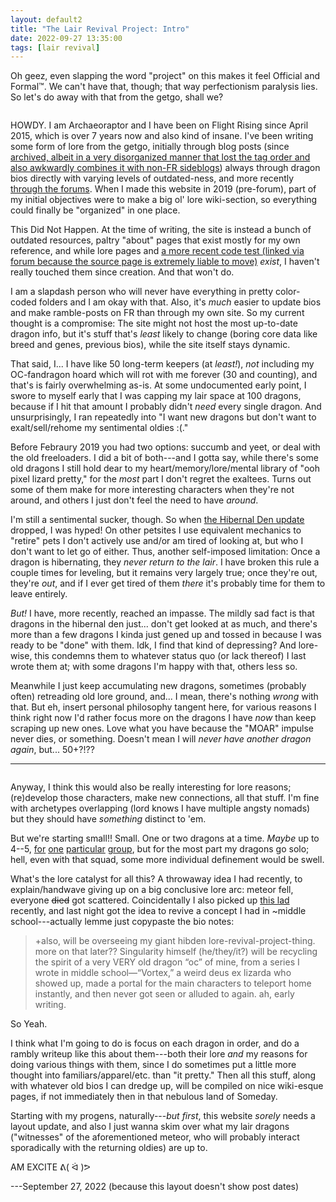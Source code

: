 ```yaml
---
layout: default2
title: "The Lair Revival Project: Intro"
date: 2022-09-27 13:35:00
tags: [lair revival]
---
```

Oh geez, even slapping the word "project" on this makes it feel Official and Formal™. We can't have that, though; that way perfectionism paralysis lies. So let's do away with that from the getgo, shall we?

<center><a href="https://www1.flightrising.com/dragon/26634365"><img src="https://i.imgur.com/Nucy53v.png" alt=""/></a></center><!--jesus look at me using this deprecated HTML tag. but I don't feel like coding a whole new layout right now so might as well stick with the spirit of outdatedness-->

<em style="text-transform:uppercase;font-style:normal;">Howdy.</em> I am Archaeoraptor and I have been on Flight&nbsp;Rising since April 2015, which is over 7&nbsp;years now and also kind of insane. I've been writing some form of lore from the getgo, initially through blog posts (since [archived, albeit in a very disorganized manner that lost the tag order and also awkwardly combines it with non-FR sideblogs](https://nightauctor.wordpress.com/)) always through dragon bios directly with varying levels of outdated-ness, and more recently [through the forums](https://www1.flightrising.com/forums/qnc/3072455). When I made this website in 2019 (pre-forum), part of my initial objectives were to make a big ol' lore wiki-section, so everything could finally be "organized" in one place.

This Did Not Happen. At the time of writing, the site is instead a bunch of outdated resources, paltry "about" pages that exist mostly for my own reference, and while lore pages and [a more recent code test (linked via forum because the source page is extremely liable to move)](https://www1.flightrising.com/forums/help/2788761#post_2788761) *exist*, I haven't really touched them since creation. And that won't do.

I am a slapdash person who will never have everything in pretty color-coded folders and I am okay with that. Also, it's *much* easier to update bios and make ramble-posts on FR than through my own site. So my current thought is a compromise: The site might not host the most up-to-date dragon info, but it's stuff that's *least* likely to change (boring core data like breed and genes, previous bios), while the site itself stays dynamic.

That said, I... I have like 50 long-term keepers (at *least!*), *not* including my OC-fandragon hoard which will rot with me forever (30 and counting), and that's is fairly overwhelming as-is. At some undocumented early point, I swore to myself early that I was capping my lair space at 100 dragons, because if I hit that amount I probably didn't *need* every single dragon. And unsurprisingly, I ran repeatedly into "I want new dragons but don't want to exalt/sell/rehome my sentimental oldies :(."

Before Febraury 2019 you had two options: succumb and yeet, or deal with the old freeloaders. I did a bit of both---and I gotta say, while there's some old dragons I still hold dear to my heart/memory/lore/mental library of "ooh pixel lizard pretty," for the *most* part I don't regret the exaltees. Turns out some of them make for more interesting characters when they're not around, and others I just don't feel the need to have *around*.

I'm still a sentimental sucker, though. So when [the Hibernal Den update](https://www1.flightrising.com/forums/ann/2627065) dropped, I was hyped! On other petsites I use equivalent mechanics to "retire" pets I don't actively use and/or am tired of looking at, but who I don't want to let go of either. Thus, another self-imposed limitation: Once a dragon is hibernating, they *never return to the lair*. I have broken this rule a couple times for leveling, but it remains very largely true; once they're out, they're *out*, and if I ever get tired of them *there* it's probably time for them to leave entirely.

*But!* I have, more recently, reached an impasse. The mildly sad fact is that dragons in the hibernal den just... don't get looked at as much, and there's more than a few dragons I kinda just gened up and tossed in because I was ready to be "done" with them. Idk, I find that kind of depressing? And lore-wise, this condemns them to whatever status quo (or lack thereof) I last wrote them at; with some dragons I'm happy with that, others less so.

Meanwhile I just keep accumulating new dragons, sometimes (probably often) retreading old lore ground, and... I mean, there's nothing *wrong* with that. But eh, insert personal philosophy tangent here, for various reasons I think right now I'd rather focus more on the dragons I have *now* than keep scraping up new ones. Love what you have because the "<em style="text-transform:uppercase;font-style:normal;">moar</em>" impulse never dies, or something. Doesn't mean I will *never have another dragon again*, but... 50+?!??

----
<center><a href="https://www1.flightrising.com/forums/qnc/3072455/6#post_49539093"><img src="https://i.imgur.com/TwRykWz.png" alt=""/></a></center>

Anyway, I think this would also be really interesting for lore reasons; (re)develop those characters, make new connections, all that stuff. I'm fine with archetypes overlapping (lord knows I have multiple angsty nomads) but they should have *something* distinct to 'em.

But we're starting small!! Small. One or two dragons at a time. *Maybe* up to 4--5, [for](https://www1.flightrising.com/dragon/31950543) [one](https://www1.flightrising.com/dragon/35267877) [particular](https://www1.flightrising.com/dragon/25542349) [group](https://www1.flightrising.com/dragon/72694252), but for the most part my dragons go solo; hell, even with that squad, some more individual definement would be swell.

What's the lore catalyst for all this? A throwaway idea I had recently, to explain/handwave giving up on a big conclusive lore arc: meteor fell, everyone ~~died~~ got scattered. Coincidentally I also picked up [this lad](https://www1.flightrising.com/dragon/80037268) recently, and last night got the idea to revive a concept I had in ~middle school---actually lemme just copypaste the bio notes:

>  +also, will be overseeing my giant hibden lore-revival-project-thing. more on that later?? Singularity himself (he/they/it?) will be recycling the spirit of a very <em style="text-transform:uppercase;font-style:normal;">very</em> old dragon “oc” of mine, from a series I wrote in middle school—“Vortex,” a weird deus ex lizarda who showed up, made a portal for the main characters to teleport home instantly, and then never got seen or alluded to again. ah, early writing.

So Yeah.

I think what I'm going to do is focus on each dragon in order, and do a rambly writeup like this about them---both their lore *and* my reasons for doing various things with them, since I do sometimes put a little more thought into familiars/apparel/etc. than "it pretty." Then all this stuff, along with whatever old bios I can dredge up, will be compiled on nice wiki-esque pages, if not immediately then in that nebulous land of Someday.

Starting with my progens, naturally---*but first*, this website *sorely* needs a layout update, and also I just wanna skim over what my lair dragons ("witnesses" of the aforementioned meteor, who will probably interact sporadically with the returning oldies) are up to.

<em style="text-transform:uppercase;font-style:normal;">Am excite ᕕ(&nbsp;ᐛ&nbsp;)ᕗ</em>

---September 27, 2022 (because this layout doesn't show post dates)